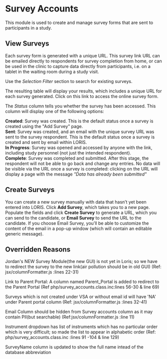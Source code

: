 # Survey Accounts

This module is used to create and manage survey forms that are sent to participants in a study.

## View Surveys

Each survey form is generated with a unique URL. This survey link URL can be emailed directly to respondents for survey completion from home, or can be used in the clinic to capture data directly from participants, i.e. on a tablet in the waiting room during a study visit. 

Use the *Selection Filter* section to search for existing surveys.

The resulting table will display your results, which includes a unique URL for each survey generated. Click on this link to access the online survey form.

The *Status* column tells you whether the survey has been accessed. This column will display one of the following options:

**Created**: Survey was created. This is the default status once a survey is created using the "Add Survey" page.<br>
**Sent**: Survey was created, and an email with the unique survey URL was sent to the survey respondent. This is the default status once a survey is created and sent by email within LORIS.<br>
**In Progress**: Survey was opened and accessed by anyone with the link, including study personnel (not just the intended respondent).<br>
**Complete**: Survey was completed and submitted. After this stage, the respondent will not be able to go back and change any entries. No data will be visible via the URL once a survey is completed: clicking on the URL will display a page with the message *"Data has already been submitted"*

## Create Surveys

You can create a new survey manually with data that hasn’t yet been entered into LORIS. Click **Add Survey**, which takes you to a new page. Populate the fields and click **Create Survey** to generate a URL, which you can send to the candidate, or **Email Survey** to send the URL to the candidate. If you choose Email Survey, you’ll be able to customize the content of the email in a pop-up window (which will contain an editable generic message).

## Overridden Reasons

Jordan's NEW Survey Module(the new GUI) is not yet in Loris; so we have to redirect the survey to the new link(air pollution should be in old GUI)
(Ref: jsx/columnFormatter.js :lines 22-31)

Link to Parent Portal: A column named Parent_Portal is added to redirect to the Parent Portal (Ref php/survey_accounts.class.inc:lines 56-30 & line 69)

Surveys which is not created under VSA or without email id will have 'NA' under Parent portal column (Ref: jsx/columnFormatter.js :lines 32-41)

Email Column should be hidden from Survey accounts column as it may contain PII(but searchable) (Ref:jsx/columnFormatter.js :line 11)

Instrument dropdown has list of instruments which has no particular order which is very difficult; so made the list to appear in alphabetic order
(Ref: php/survey_accounts.class.inc :lines 91 -104 & line 129)

SurveyName column is updated to show the full name intead of the database abbreviation
